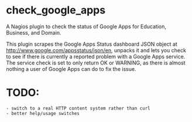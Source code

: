 check_google_apps
=================

A Nagios plugin to check the status of Google Apps for Education, Business, and Domain.

This plugin scrapes the Google Apps Status dashboard JSON object at http://www.google.com/appsstatus/json/en, unpacks it and lets you check to see if there is currently a reported problem with a Google Apps service. The service check is set to only return OK or WARNING, as there is almost nothing a user of Google Apps can do to fix the issue.

TODO:
=====
    - switch to a real HTTP content system rather than curl
    - better help/usage switches